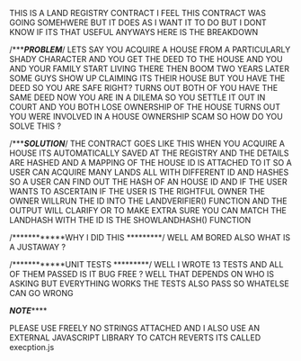 THIS IS A LAND REGISTRY CONTRACT 
I FEEL THIS CONTRACT WAS GOING SOMEHWERE BUT IT DOES AS I WANT IT TO DO
BUT I DONT KNOW IF ITS THAT USEFUL 
ANYWAYS 
HERE IS THE BREAKDOWN

/************PROBLEM*********/
LETS SAY YOU ACQUIRE A HOUSE FROM A PARTICULARLY SHADY CHARACTER
AND YOU GET THE DEED TO THE HOUSE AND YOU AND YOUR FAMILY START LIVING THERE 
THEN BOOM TWO YEARS LATER SOME GUYS SHOW UP CLAIMING ITS THEIR HOUSE
BUT YOU HAVE THE DEED SO YOU ARE SAFE RIGHT?
TURNS OUT BOTH OF YOU HAVE THE SAME DEED NOW YOU ARE IN A DILEMA 
SO YOU SETTLE IT OUT IN COURT AND YOU BOTH LOSE OWNERSHIP OF THE HOUSE
TURNS OUT YOU WERE INVOLVED IN A HOUSE OWNERSHIP SCAM
SO HOW DO YOU SOLVE THIS ?

/************SOLUTION*********/
THE CONTRACT GOES LIKE THIS WHEN YOU ACQUIRE A HOUSE 
ITS AUTOMATICALLY SAVED AT THE REGISTRY AND THE DETAILS
ARE HASHED AND A MAPPING OF THE HOUSE ID IS ATTACHED TO IT
SO A USER CAN ACQUIRE MANY LANDS ALL WITH DIFFERENT ID AND HASHES
SO A USER CAN FIND OUT THE HASH OF AN HOUSE ID
AND IF THE USER WANTS TO ASCERTAIN IF THE USER IS THE RIGHTFUL OWNER
THE OWNER WILLRUN THE ID INTO THE LANDVERIFIER() FUNCTION
AND THE OUTPUT WILL CLARIFY
OR TO MAKE EXTRA SURE
YOU CAN MATCH THE LANDHASH WITH THE ID IS THE SHOWLANDHASH() FUNCTION

/************WHY I DID THIS *********/
WELL AM BORED 
ALSO 
WHAT IS A JUSTAWAY ? 

/************UNIT TESTS *********/
WELL I WROTE 13 TESTS AND ALL OF THEM PASSED
IS IT BUG FREE ? WELL THAT DEPENDS ON WHO IS ASKING
BUT EVERYTHING WORKS THE TESTS ALSO PASS
SO WHATELSE CAN GO WRONG 

*******NOTE***********

PLEASE USE FREELY NO STRINGS ATTACHED
AND I ALSO USE AN EXTERNAL JAVASCRIPT LIBRARY TO CATCH REVERTS 
ITS CALLED execption.js